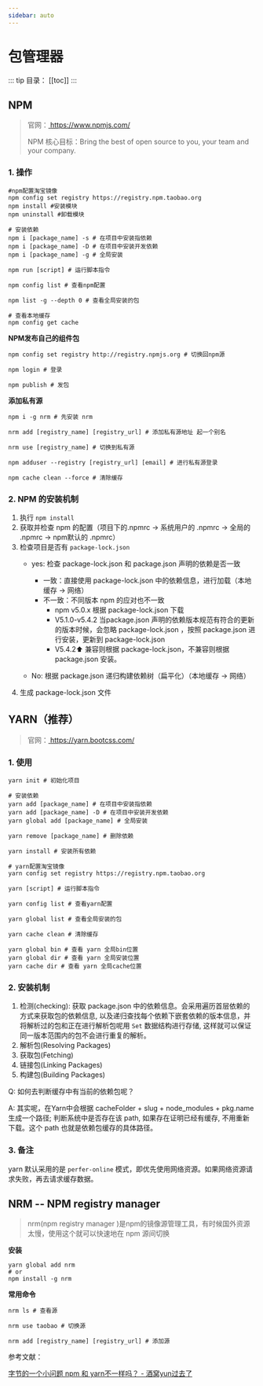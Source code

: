 ```yaml
---
sidebar: auto
---
```


# 包管理器

::: tip 目录：
[[toc]]
:::

## NPM

> 官网：[ https://www.npmjs.com/ ]( https://www.npmjs.com/ )
>  
> NPM 核心目标：Bring the best of open source to you, your team and your company.

### 1. 操作

```shell
#npm配置淘宝镜像
npm config set registry https://registry.npm.taobao.org
npm install #安装模块
npm uninstall #卸载模块

# 安装依赖
npm i [package_name] -s # 在项目中安装指依赖
npm i [package_name] -D # 在项目中安装开发依赖
npm i [package_name] -g # 全局安装

npm run [script] # 运行脚本指令

npm config list # 查看npm配置

npm list -g --depth 0 # 查看全局安装的包

# 查看本地缓存
npm config get cache
```

**NPM发布自己的组件包**

```shell
npm config set registry http://registry.npmjs.org # 切换回npm源

npm login # 登录

npm publish # 发包
```

**添加私有源**

```shell
npm i -g nrm # 先安装 nrm

nrm add [registry_name] [registry_url] # 添加私有源地址 起一个别名

nrm use [registry_name] # 切换到私有源

npm adduser --registry [registry_url] [email] # 进行私有源登录

npm cache clean --force # 清除缓存
```

### 2. NPM 的安装机制

1. 执行 `npm install`
2. 获取并检查 npm 的配置（项目下的.npmrc -> 系统用户的 .npmrc -> 全局的 .npmrc -> npm默认的 .npmrc）
3. 检查项目是否有 `package-lock.json`
   - yes: 检查 package-lock.json 和 package.json 声明的依赖是否一致

     - 一致：直接使用  package-lock.json 中的依赖信息，进行加载（本地缓存 -> 网络）
     - 不一致：不同版本 npm 的应对也不一致
       - npm v5.0.x 根据 package-lock.json 下载
       - V5.1.0-v5.4.2 当package.json 声明的依赖版本规范有符合的更新的版本时候，会忽略 package-lock.json ，按照 package.json 进行安装，更新到 package-lock.json
       - V5.4.2⬆️ 兼容则根据 package-lock.json，不兼容则根据 package.json 安装。

   - No: 根据 package.json 递归构建依赖树（扁平化）（本地缓存 -> 网络）
4. 生成 package-lock.json 文件

## YARN（推荐）

> 官网：[ https://yarn.bootcss.com/ ]( https://yarn.bootcss.com/ )

### 1. 使用

```shell
yarn init # 初始化项目

# 安装依赖
yarn add [package_name] # 在项目中安装指依赖
yarn add [package_name] -D # 在项目中安装开发依赖
yarn global add [package_name] # 全局安装

yarn remove [package_name] # 删除依赖

yarn install # 安装所有依赖

# yarn配置淘宝镜像
yarn config set registry https://registry.npm.taobao.org

yarn [script] # 运行脚本指令

yarn config list # 查看yarn配置

yarn global list # 查看全局安装的包

yarn cache clean # 清除缓存

yarn global bin # 查看 yarn 全局bin位置
yarn global dir # 查看 yarn 全局安装位置
yarn cache dir # 查看 yarn 全局cache位置
```

### 2. 安装机制

1. 检测(checking): 获取 package.json 中的依赖信息。会采用遍历首层依赖的方式来获取包的依赖信息, 以及递归查找每个依赖下嵌套依赖的版本信息，并将解析过的包和正在进行解析包呢用 `Set` 数据结构进行存储, 这样就可以保证同一版本范围内的包不会进行重复的解析。
2. 解析包(Resolving Packages)
3. 获取包(Fetching)
4. 链接包(Linking Packages)
5. 构建包(Building Packages)

Q: 如何去判断缓存中有当前的依赖包呢？

A: 其实呢，在Yarn中会根据 cacheFolder + slug + node_modules + pkg.name 生成一个路径; 判断系统中是否存在该 path, 如果存在证明已经有缓存, 不用重新下载。这个 path 也就是依赖包缓存的具体路径。

### 3. 备注

yarn 默认采用的是 `perfer-online` 模式，即优先使用网络资源。如果网络资源请求失败，再去请求缓存数据。

## NRM -- NPM registry manager

> nrm(npm registry manager )是npm的镜像源管理工具，有时候国外资源太慢，使用这个就可以快速地在 npm 源间切换

**安装**

```shell
yarn global add nrm 
# or
npm install -g nrm
```

**常用命令**

```shell
nrm ls # 查看源

nrm use taobao # 切换源

nrm add [registry_name] [registry_url] # 添加源
```

参考文献：

[字节的一个小问题 npm 和 yarn不一样吗？ - 酒窝yun过去了](https://juejin.cn/post/7060844948316225572)
